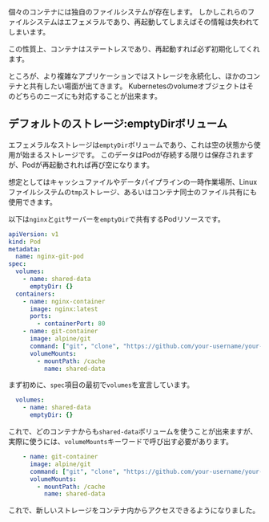 





個々のコンテナには独自のファイルシステムが存在します。
しかしこれらのファイルシステムはエフェメラルであり、再起動してしまえばその情報は失われてしまいます。

この性質上、コンテナはステートレスであり、再起動すれば必ず初期化してくれます。


ところが、より複雑なアプリケーションではストレージを永続化し、ほかのコンテナと共有したい場面が出てきます。
Kubernetesのvolumeオブジェクトはそのどちらのニーズにも対応することが出来ます。



## デフォルトのストレージ:emptyDirボリューム

エフェメラルなストレージは`emptyDir`ボリュームであり、これは空の状態から使用が始まるストレージです。
このデータはPodが存続する限りは保存されますが、Podが再起動されれば再び空になります。

想定としてはキャッシュファイルやデータパイプラインの一時作業場所、Linuxファイルシステムの`tmp`ストレージ、あるいはコンテナ同士のファイル共有にも使用できます。

以下は`nginx`と`git`サーバーを`emptyDir`で共有するPodリソースです。

```yml
apiVersion: v1
kind: Pod
metadata:
  name: nginx-git-pod
spec:
  volumes:
    - name: shared-data
      emptyDir: {}
  containers:
    - name: nginx-container
      image: nginx:latest
      ports:
        - containerPort: 80
    - name: git-container
      image: alpine/git
      command: ["git", "clone", "https://github.com/your-username/your-repo.git", "/app"]
      volumeMounts:
        - mountPath: /cache
          name: shared-data
```

まず初めに、`spec`項目の最初で`volumes`を宣言しています。

```yml
  volumes:
    - name: shared-data
      emptyDir: {}
```

これで、どのコンテナからも`shared-data`ボリュームを使うことが出来ますが、実際に使うには、`volumeMounts`キーワードで呼び出す必要があります。


```yml
    - name: git-container
      image: alpine/git
      command: ["git", "clone", "https://github.com/your-username/your-repo.git", "/app"]
      volumeMounts:
        - mountPath: /cache
          name: shared-data
```

これで、新しいストレージをコンテナ内からアクセスできるようになりました。




